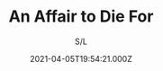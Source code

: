 ---
id: 'f82637ce-659b-4f27-b5d0-0821a6860910'
type: 'movie' # Filme, Série, Anime
title: "An Affair to Die For"
synopsis: []
originalTitle: "An Affair to Die For"
date: '2021-04-05T19:54:21.000Z'
update: '2021-04-05T19:54:21.000Z'
releaseDate: '2019-02-01T03:00:00.000Z'
imdb:
  rating: '4.8' # 8.5
  id: '' # tt0470752
duration: '1h 22 Min'
trailer:
  urls: [
    'fRYIl0ID0Ko',
  ]
tags: ['720p']
genre: ['Suspense'] #
quality: 'WEB-DL' # BluRay, WEB-DL, HDTV, WEB-DL4K, WEB-DLe
format: 'Mkv' # MKV, MP4, TS
audio: 'Português' # Dublado, Legendado, Dual Audio, Dub & Leg
subtitle: 'S/L' # Português, inglês,
size: '1h 28 Min.' # 4.8 GB
audioQuality: 10
videoQuality: 10
directors: []
#  - name: 'Lana Wachowski'
#    image: ''
#  - name: 'Lilly Wachowski'
#    image: ''
cast: []
#  - name: 'Keanu Reeves'
#    image: ''
#    characterName: 'Neo'
writers: []
#  - name: ''
#    image: ''
maturityRating:
  age: '' # L , 10, 12, 14, 16, 18
  topics: [''] # Violence, Illegal drugs, Inappropriate Language, Legal Drugs, Sexual Content, Extreme Violence
###########################################
download:
  
  - url: 'magnet:?xt=urn:btih:BB1093111181BF6E93B5D573426844ABBC47018E&dn=An.Affair.To.Die.For.2019.720p.WEBRip.Dublado.mkv&tr=udp%3a%2f%2ftracker.openbittorrent.com%3a80%2fannounce&tr=udp%3a%2f%2ftracker.opentrackr.org%3a1337%2fannounce'
    resolution: '720p' # 720p, 1080p, 4K,
    audio: 'Dublado' # Dublado, Legendado, Dual Audio
    size: '' # 4.8 GB
    quality: '' # BluRay, WEB-DL
    format: '' # MKV
images:
  cover: '/assets/movies/an-affair-to-die-for.jpg'
  background: '/assets/movies/'
---